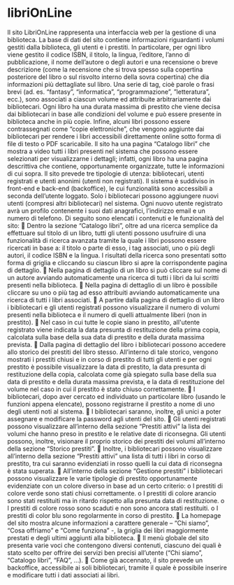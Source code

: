 # libriOnLine
Il sito LibriOnLine rappresenta una interfaccia web per la gestione di una biblioteca.
La base di dati del sito contiene informazioni riguardanti i volumi gestiti dalla biblioteca, gli utenti e i prestiti. In particolare, per ogni libro viene gestito il codice ISBN, il titolo, la lingua, l’editore, l’anno di pubblicazione, il nome dell’autore o degli autori e una recensione o breve descrizione (come la recensione che si trova spesso sulla copertina posteriore del libro o sul risvolto interno della sovra copertina) che dia informazioni più dettagliate sul libro. Una serie di tag, cioè parole o frasi brevi (ad. es. “fantasy”, “informatica”, “programmazione”, ”letteratura”, ecc.), sono associati a ciascun volume ed attribuite arbitrariamente dai bibliotecari. Ogni libro ha una durata massima di prestito che viene decisa dai bibliotecari in base alle condizioni del volume e può essere presente in biblioteca anche in più copie. Infine, alcuni libri possono essere contrassegnati come “copie elettroniche”, che vengono aggiunte dai bibliotecari per rendere i libri accessibili direttamente online sotto forma di file di testo o PDF scaricabile. Il sito ha una pagina “Catalogo libri” che mostra a video tutti i libri presenti nel sistema che possono essere selezionati per visualizzarne i dettagli; infatti, ogni libro ha una pagina descrittiva che contiene, opportunamente organizzate, tutte le informazioni di cui sopra.
Il sito prevede tre tipologie di utenza: bibliotecari, utenti registrati e utenti anonimi (utenti non registrati).
Il sistema è suddiviso in front-end e back-end (backoffice), le cui funzionalità sono accessibili a seconda dell’utente loggato.
Solo i bibliotecari possono aggiungere nuovi utenti (compresi altri bibliotecari) nel sistema.
Ogni nuovo utente registrato avrà un profilo contenente i suoi dati anagrafici, l’indirizzo email e un numero di telefono.
Di seguito sono elencati i contenuti e le funzionalità del sito:
 Dentro la sezione “Catalogo libri”, oltre ad una ricerca semplice da effettuare sul titolo di un libro, tutti gli utenti possono usufruire di una funzionalità di ricerca avanzata tramite la quale i libri possono essere ricercati in base a: il titolo o parte di esso, i tag associati, uno o più degli autori, il codice ISBN e la lingua. I risultati della ricerca sono presentati sotto forma di griglia e cliccando su ciascun libro si apre la corrispondente pagina di dettaglio.
 Nella pagina di dettaglio di un libro si può cliccare sul nome di un autore avviando automaticamente una ricerca di tutti i libri da lui scritti presenti nella biblioteca.
 Nella pagina di dettaglio di un libro è possibile cliccare su uno o più tag ad esso attribuiti avviando automaticamente una ricerca di tutti i libri associati.
 A partire dalla pagina di dettaglio di un libro i bibliotecari e gli utenti registrati possono visualizzare il numero di volumi presenti nella biblioteca e il numero di quelli attualmente liberi (non in prestito).
 Nel caso in cui tutte le copie siano in prestito, all'utente registrato viene indicata la data presunta di restituzione della prima copia, calcolata sulla base della sua data di prestito e della durata massima prevista.
 Dalla pagina di dettaglio del libro i bibliotecari possono accedere allo storico dei prestiti del libro stesso. All’interno di tale storico, vengono mostrati i prestiti chiusi e in corso di prestito di tutti gli
utenti e per ogni prestito è possibile visualizzare la data di prestito, la data presunta di restituzione della copia, calcolata come già spiegato sulla base della sua data di prestito e della durata massima prevista, e la data di restituzione del volume nel caso in cui il prestito è stato chiuso correttamente.
 I bibliotecari, dopo aver cercato ed individuato un particolare libro (usando le funzioni appena elencate), possono registrarne il prestito a nome di uno degli utenti noti al sistema.
 I bibliotecari saranno, inoltre, gli unici a poter assegnare e modificare la password agli utenti del sito.
 Gli utenti registrati possono visualizzare all’interno della sezione “Prestiti attivi” la lista dei volumi che hanno preso in prestito e le relative date di riconsegna. Gli utenti possono, inoltre, visionare il proprio storico dei prestiti dei volumi all’interno della sezione “Storico prestiti”.
 Inoltre, i bibliotecari possono visualizzare all’interno della sezione “Prestiti attivi” una lista di tutti i libri in corso di prestito, tra cui saranno evidenziati in rosso quelli la cui data di riconsegna è stata superata.
 All’interno della sezione “Gestione prestiti” i bibliotecari possono visualizzare le varie tipologie di prestito opportunamente evidenziate con un colore diverso in base ad un certo criterio:
o I prestiti di colore verde sono stati chiusi correttamente.
o I prestiti di colore arancio sono stati restituiti ma in ritardo rispetto alla presunta data di restituzione.
o I prestiti di colore rosso sono scaduti e non sono ancora stati restituiti.
o I prestiti di color blu sono regolarmente in corso di prestito.
 La homepage del sito mostra alcune informazioni a carattere generale – “Chi siamo”, “Cosa offriamo” e “Come funziona” -, la griglia dei libri maggiormente prestati e degli ultimi aggiunti alla biblioteca.
 Il menù globale del sito presenta varie voci che contengono diversi contenuti, ciascuno dei quali è stato scelto per offrire dei servizi ben precisi all’utente (“Chi siamo”, “Catalogo libri”, “FAQ”, …).
 Come già accennato, il sito prevede un backoffice, accessibile ai soli bibliotecari, tramite il quale è possibile inserire e modificare tutti i dati associati ai libri.
